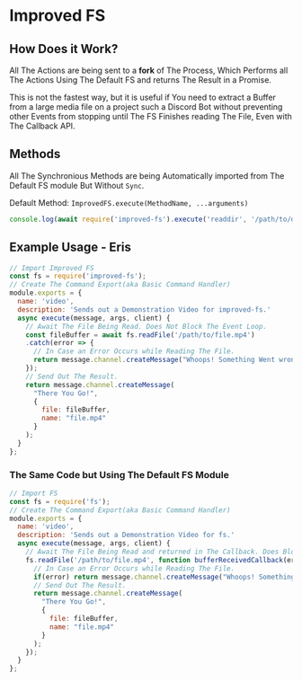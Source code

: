 # Improved FS
## How Does it Work?
All The Actions are being sent to a **fork** of The Process, Which Performs all The Actions Using The Default FS and returns The Result in a Promise.

This is not the fastest way, but it is useful if You need to extract a Buffer from a large media file on a project such a Discord Bot without preventing other Events from stopping until The FS Finishes reading The File, Even with The Callback API.

## Methods
All The Synchronious Methods are being Automatically imported from The Default FS module But Without `Sync`.

Default Method: `ImprovedFS.execute(MethodName, ...arguments)`
```JavaScript
console.log(await require('improved-fs').execute('readdir', '/path/to/dir'));
```
## Example Usage - Eris
```JavaScript
// Import Improved FS
const fs = require('improved-fs');
// Create The Command Export(aka Basic Command Handler)
module.exports = {
  name: 'video',
  description: 'Sends out a Demonstration Video for improved-fs.'
  async execute(message, args, client) {
    // Await The File Being Read. Does Not Block The Event Loop.
    const fileBuffer = await fs.readFile('/path/to/file.mp4')
    .catch(error => {
      // In Case an Error Occurs while Reading The File.
      return message.channel.createMessage("Whoops! Something Went wrong While Reading The Video File! Please Make Sure The Bot's Process has sufficient permissions and The File exists.```JavaScript\n" + error.toString() + "\n```");
    });
    // Send Out The Result.
    return message.channel.createMessage(
      "There You Go!",
      {
        file: fileBuffer,
        name: "file.mp4"
      }
    );
  }
};
```
### The Same Code but Using The Default FS Module
```JavaScript
// Import FS
const fs = require('fs');
// Create The Command Export(aka Basic Command Handler)
module.exports = {
  name: 'video',
  description: 'Sends out a Demonstration Video for fs.'
  async execute(message, args, client) {
    // Await The File Being Read and returned in The Callback. Does Block The Event Loop.
    fs.readFile('/path/to/file.mp4', function bufferReceivedCallback(error, fileBuffer) {
      // In Case an Error Occurs while Reading The File.
      if(error) return message.channel.createMessage("Whoops! Something Went wrong While Reading The Video File! Please Make Sure The Bot's Process has sufficient permissions and The File exists.```JavaScript\n" + error.toString() + "\n```");
      // Send Out The Result.
      return message.channel.createMessage(
        "There You Go!",
        {
          file: fileBuffer,
          name: "file.mp4"
        }
      );
    });
  }
};
```
